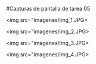 #Capturas de pantalla de tarea 05

<img src="imagenes/img_1.JPG>

<img src="imagenes/img_2.JPG>

<img src="imagenes/img_3.JPG>

<img src="imagenes/img_4.JPG>